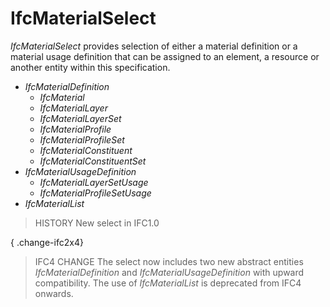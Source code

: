 # IfcMaterialSelect

_IfcMaterialSelect_ provides selection of either a material definition or a material usage definition that can be assigned to an element, a resource or another entity within this specification.<!-- end of definition -->

* _IfcMaterialDefinition_
  * _IfcMaterial_
  * _IfcMaterialLayer_
  * _IfcMaterialLayerSet_
  * _IfcMaterialProfile_
  * _IfcMaterialProfileSet_
  * _IfcMaterialConstituent_
  * _IfcMaterialConstituentSet_
* _IfcMaterialUsageDefinition_
  * _IfcMaterialLayerSetUsage_
  * _IfcMaterialProfileSetUsage_
* _IfcMaterialList_

> HISTORY New select in IFC1.0

{ .change-ifc2x4}
> IFC4 CHANGE The select now includes two new abstract entities _IfcMaterialDefinition_ and _IfcMaterialUsageDefinition_ with upward compatibility. The use of _IfcMaterialList_ is deprecated from IFC4 onwards.
